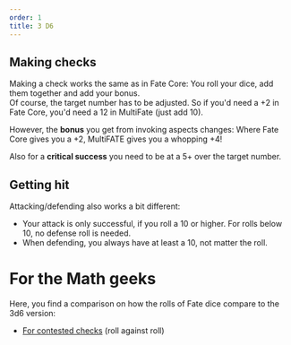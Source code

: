 ```yaml
---
order: 1
title: 3 D6
---
```


## Making checks

Making a check works the same as in Fate Core:
You roll your dice, add them together and add your bonus.  
Of course, the target number has to be adjusted.
So if you'd need a +2 in Fate Core, you'd need a 12 in MultiFate (just add 10).

However, the **bonus** you get from invoking aspects changes:
Where Fate Core gives you a +2, MultiFATE gives you a whopping +4!

Also for a **critical success** you need to be at a 5+ over the target number.

## Getting hit

Attacking/defending also works a bit different:
* Your attack is only successful, if you roll a 10 or higher.
  For rolls below 10, no defense roll is needed.
* When defending, you always have at least a 10, not matter the roll.

# For the Math geeks

Here, you find a comparison on how the rolls of Fate dice compare to the 3d6 version:
* [For contested checks](https://anydice.com/program/356ab) (roll against roll)
